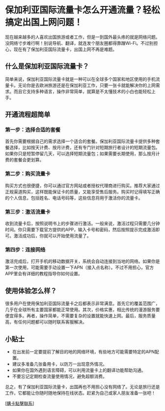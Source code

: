 # 保加利亚国际流量卡怎么开通流量？轻松搞定出国上网问题！

现在越来越多的人喜欢出国旅游或者工作，但是一到国外最头疼的就是网络问题。没网络寸步难行啊！别说导航、翻译，就连发个朋友圈都得靠蹭Wi-Fi。不过别担心，现在有了保加利亚国际流量卡，出国上网不再是难题。

## 什么是保加利亚国际流量卡？

简单来说，保加利亚国际流量卡就是一种可以在全球多个国家和地区使用的手机流量卡。无论你是去欧洲旅游还是在保加利亚工作，只要一张卡就能解决你的上网需求。而且它支持多种语言，操作非常简单，就算是不太懂技术的小白也能轻松上手。

## 开通流程超简单

### 第一步：选择合适的套餐
首先你需要根据自己的需求选择一个适合的套餐。保加利亚国际流量卡提供多种套餐选择，比如按天计费、按月计费，还有专门针对短期旅行者设计的短期流量包。如果你只是短暂停留几天，可以选择短期流量包；如果需要长期使用，那么按月计费的套餐会更划算。

### 第二步：购买流量卡
购买方式也很便捷，你可以通过官方网站或者授权代理商进行购买。推荐大家通过正规渠道购买，这样既能保证卡的质量，又能享受售后服务。购买时记得填写正确的个人信息，包括姓名、电话号码等，这些信息将用于激活你的流量卡。

### 第三步：激活流量卡
收到流量卡后，按照说明书上的步骤进行激活。一般来说，激活过程只需要几分钟时间。你只需要下载官方提供的APP，输入卡号和密码，然后按照提示完成激活即可。激活成功后，你就可以开始使用流量了。

### 第四步：连接网络
激活完成后，打开手机的移动数据开关，系统会自动连接到当地的网络。如果你是第一次使用，可能需要手动设置一下APN（接入点名称）。不过不用担心，官方APP里会有详细的教程指导你如何设置。

## 使用体验怎么样？

很多用户在使用保加利亚国际流量卡之后都表示非常满意。首先它的覆盖范围广，几乎在全球所有主要国家都能正常使用。其次，价格实惠，相比传统的漫游服务要便宜得多。再者，操作简单，不需要复杂的设置就能快速上网。最后，服务质量高，有任何问题都可以随时联系客服解决。

## 小贴士

- 在出发前一定要提前了解目的地的网络环境，有些地方可能需要特定的APN配置。
- 建议多准备几张备用卡，以防万一出现意外情况。
- 如果你在国外遇到语言障碍，可以利用流量卡上的翻译功能帮助沟通。
- 不要忘记定期检查流量使用情况，避免超额消费。

总之，有了保加利亚国际流量卡，出国再也不用担心没有网络了。无论是旅行还是工作，它都能让你随时随地保持在线状态。赶紧为自己或家人朋友准备一张吧！

[[購卡點擊聯系](https://t.me/s/esim1088)]